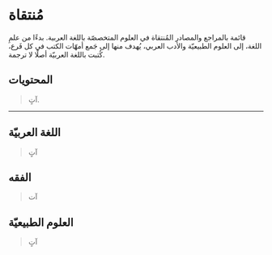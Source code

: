 # مُنتقاة
قائمة بالمراجع والمصادر المُنتقاة في العلوم المتخصصّة باللغة العربية. بدءًا من علمِ اللغة، إلى العلوم الطبيعيّة والأدب العربي، يُهدف منها إلى جَمع أمهّات الكتب في كل فَرع، كُتبت باللغة العربيّة أصلًا لا ترجمة.

## المحتويات
> آتٍ.

---

## اللغة العربيّة
> آتٍ
## الفقه
> آت

## العلوم الطبيعيّة
> آتٍ
